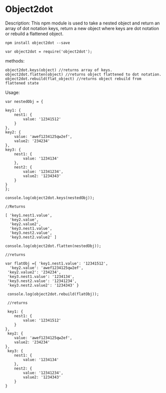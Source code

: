 Object2dot
====
Description: This npm module is used to take a nested object and return an array of dot notation keys, return a new object where keys are dot notation or rebuild a flattened object.

	npm install object2dot --save

	var object2dot = require('object2dot');
	
methods:
	
	object2dot.keys(object) //returns array of keys.
	object2dot.flatten(object) //returns object flattened to dot notation.	
	object2dot.rebuild(flat_object) //returns object rebuild from flattened state 
	
Usage:	

	var nestedObj = {

    key1: {
        nest1: {
            value: '12341512'
        }
    },
    key2: {
        value: 'awef1234125qw2ef',
        value2: '234234'
    },
    key3: {
        nest1: {
            value: '1234134'
        },
        nest2: {
            value: '12341234',
            value2: '1234343'
        }
    }
	};	

	console.log(object2dot.keys(nestedObj));
	
	//Returns
	
	[ 'key1.nest1.value',
	  'key2.value',
	  'key2.value2',
	  'key3.nest1.value',
	  'key3.nest2.value',
	  'key3.nest2.value2' ]
	  
	console.log(object2dot.flatten(nestedObj));
	
	//returns
	
	var flatObj ={ 'key1.nest1.value': '12341512',
	  'key2.value': 'awef1234125qw2ef',
     'key2.value2': '234234',
     'key3.nest1.value': '1234134',
     'key3.nest2.value': '12341234',
     'key3.nest2.value2': '1234343' }
     
     console.log(object2dot.rebuild(flatObj));
     
     //returns 
     
     key1: {
        nest1: {
            value: '12341512'
        }
    },
     key2: {
        value: 'awef1234125qw2ef',
        value2: '234234'
    },
     key3: {
        nest1: {
            value: '1234134'
        },
        nest2: {
            value: '12341234',
            value2: '1234343'
        }
    } 
  
	  
	  
